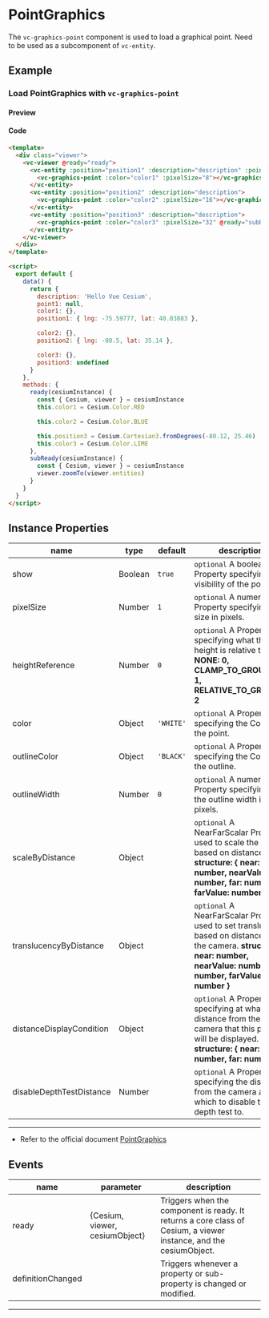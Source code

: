 # PointGraphics

The `vc-graphics-point` component is used to load a graphical point. Need to be used as a subcomponent of `vc-entity`.

## Example

### Load PointGraphics with `vc-graphics-point`

#### Preview

<doc-preview>
  <template>
    <div class="viewer">
      <vc-viewer @ready="ready">
        <vc-entity :position="position1" :description="description" :point.sync="point1">
          <vc-graphics-point :color="color1" :pixelSize="8"></vc-graphics-point>
        </vc-entity>
        <vc-entity :position="position2" :description="description">
          <vc-graphics-point :color="color2" :pixelSize="16"></vc-graphics-point>
        </vc-entity>
        <vc-entity :position="position3" :description="description">
          <vc-graphics-point :color="color3" :pixelSize="32" @ready="subReady"></vc-graphics-point>
        </vc-entity>
      </vc-viewer>
    </div>
  </template>

  <script>
    export default {
      data() {
        return {
          description: 'Hello Vue Cesium',
          point1: null,
          color1: {},
          position1: { lng: -75.59777, lat: 40.03883 },

          color2: {},
          position2: { lng: -80.5, lat: 35.14 },

          color3: {},
          position3: undefined
        }
      },
      methods: {
        ready(cesiumInstance) {
          const { Cesium, viewer } = cesiumInstance
          this.color1 = Cesium.Color.RED

          this.color2 = Cesium.Color.BLUE

          this.position3 = Cesium.Cartesian3.fromDegrees(-80.12, 25.46)
          this.color3 = Cesium.Color.LIME
        },
        subReady(cesiumInstance) {
          const { Cesium, viewer } = cesiumInstance
          viewer.zoomTo(viewer.entities)
        }
      }
    }
  </script>
</doc-preview>

#### Code

```html
<template>
  <div class="viewer">
    <vc-viewer @ready="ready">
      <vc-entity :position="position1" :description="description" :point.sync="point1">
        <vc-graphics-point :color="color1" :pixelSize="8"></vc-graphics-point>
      </vc-entity>
      <vc-entity :position="position2" :description="description">
        <vc-graphics-point :color="color2" :pixelSize="16"></vc-graphics-point>
      </vc-entity>
      <vc-entity :position="position3" :description="description">
        <vc-graphics-point :color="color3" :pixelSize="32" @ready="subReady"></vc-graphics-point>
      </vc-entity>
    </vc-viewer>
  </div>
</template>

<script>
  export default {
    data() {
      return {
        description: 'Hello Vue Cesium',
        point1: null,
        color1: {},
        position1: { lng: -75.59777, lat: 40.03883 },

        color2: {},
        position2: { lng: -80.5, lat: 35.14 },

        color3: {},
        position3: undefined
      }
    },
    methods: {
      ready(cesiumInstance) {
        const { Cesium, viewer } = cesiumInstance
        this.color1 = Cesium.Color.RED

        this.color2 = Cesium.Color.BLUE

        this.position3 = Cesium.Cartesian3.fromDegrees(-80.12, 25.46)
        this.color3 = Cesium.Color.LIME
      },
      subReady(cesiumInstance) {
        const { Cesium, viewer } = cesiumInstance
        viewer.zoomTo(viewer.entities)
      }
    }
  }
</script>
```

## Instance Properties

<!-- prettier-ignore -->
| name | type | default | description |
| ---- | ---- | ------- | ----------- |
| show | Boolean | `true` | `optional` A boolean Property specifying the visibility of the point. |
| pixelSize | Number | `1` | `optional` A numeric Property specifying the size in pixels. |
| heightReference | Number | `0` | `optional` A Property specifying what the height is relative to. **NONE: 0, CLAMP_TO_GROUND: 1, RELATIVE_TO_GROUND: 2** |
| color | Object | `'WHITE'` | `optional` A Property specifying the Color of the point. |
| outlineColor | Object | `'BLACK'` | `optional` A Property specifying the Color of the outline. |
| outlineWidth | Number | `0` | `optional` A numeric Property specifying the the outline width in pixels. |
| scaleByDistance | Object | | `optional` A NearFarScalar Property used to scale the point based on distance. **structure: { near: number, nearValue: number, far: number, farValue: number }** |
| translucencyByDistance | Object | | `optional` A NearFarScalar Property used to set translucency based on distance from the camera. **structure: { near: number, nearValue: number, far: number, farValue: number }** |
| distanceDisplayCondition | Object | | `optional` A Property specifying at what distance from the camera that this point will be displayed. **structure: { near: number, far: number }** |
| disableDepthTestDistance | Number | | `optional` A Property specifying the distance from the camera at which to disable the depth test to. |

---

- Refer to the official document [PointGraphics](https://cesium.com/docs/cesiumjs-ref-doc/PointGraphics.html)

## Events

<!-- prettier-ignore -->
| name | parameter | description |
| ----- | ------------------------------ | ----------------------------------------------------------------------------------------------------------------- |
| ready | {Cesium, viewer, cesiumObject} | Triggers when the component is ready. It returns a core class of Cesium, a viewer instance, and the cesiumObject. |
| definitionChanged | | Triggers whenever a property or sub-property is changed or modified. |

---

